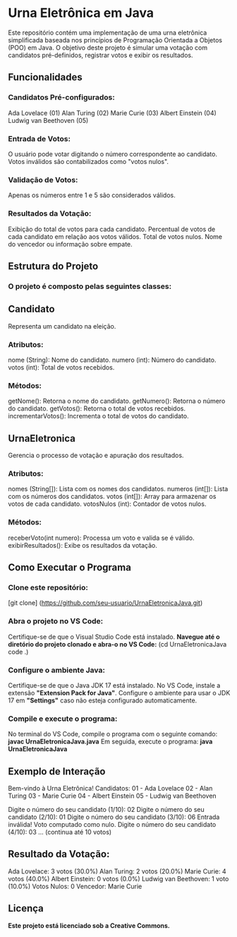 # Urna Eletrônica em Java

Este repositório contém uma implementação de uma urna eletrônica simplificada baseada nos princípios de Programação Orientada a Objetos (POO) em Java. O objetivo deste projeto é simular uma votação com candidatos pré-definidos, registrar votos e exibir os resultados.

## Funcionalidades

### Candidatos Pré-configurados:
Ada Lovelace (01)
Alan Turing (02)
Marie Curie (03)
Albert Einstein (04)
Ludwig van Beethoven (05)

### Entrada de Votos:
O usuário pode votar digitando o número correspondente ao candidato.
Votos inválidos são contabilizados como "votos nulos".

### Validação de Votos:
Apenas os números entre 1 e 5 são considerados válidos.

### Resultados da Votação:
Exibição do total de votos para cada candidato.
Percentual de votos de cada candidato em relação aos votos válidos.
Total de votos nulos.
Nome do vencedor ou informação sobre empate.

## Estrutura do Projeto

### O projeto é composto pelas seguintes classes:
## Candidato
Representa um candidato na eleição.

### Atributos:
nome (String): Nome do candidato.
numero (int): Número do candidato.
votos (int): Total de votos recebidos.

### Métodos:
getNome(): Retorna o nome do candidato.
getNumero(): Retorna o número do candidato.
getVotos(): Retorna o total de votos recebidos.
incrementarVotos(): Incrementa o total de votos do candidato.

## UrnaEletronica
Gerencia o processo de votação e apuração dos resultados.

### Atributos:
nomes (String[]): Lista com os nomes dos candidatos.
numeros (int[]): Lista com os números dos candidatos.
votos (int[]): Array para armazenar os votos de cada candidato.
votosNulos (int): Contador de votos nulos.

### Métodos:
receberVoto(int numero): Processa um voto e valida se é válido.
exibirResultados(): Exibe os resultados da votação.

## Como Executar o Programa

### Clone este repositório:

[git clone] (https://github.com/seu-usuario/UrnaEletronicaJava.git)

### Abra o projeto no VS Code:
Certifique-se de que o Visual Studio Code está instalado.
**Navegue até o diretório do projeto clonado e abra-o no VS Code:**
(cd UrnaEletronicaJava
code .)

### Configure o ambiente Java:
Certifique-se de que o Java JDK 17 está instalado.
No VS Code, instale a extensão **"Extension Pack for Java"**.
Configure o ambiente para usar o JDK 17 em **"Settings"** caso não esteja configurado automaticamente.

### Compile e execute o programa:
No terminal do VS Code, compile o programa com o seguinte comando:
**javac UrnaEletronicaJava.java**
Em seguida, execute o programa:
**java UrnaEletronicaJava**

## Exemplo de Interação
Bem-vindo à Urna Eletrônica!
Candidatos:
01 - Ada Lovelace
02 - Alan Turing
03 - Marie Curie
04 - Albert Einstein
05 - Ludwig van Beethoven

Digite o número do seu candidato (1/10): 02
Digite o número do seu candidato (2/10): 01
Digite o número do seu candidato (3/10): 06
Entrada inválida! Voto computado como nulo.
Digite o número do seu candidato (4/10): 03
... (continua até 10 votos)

## Resultado da Votação:
Ada Lovelace: 3 votos (30.0%)
Alan Turing: 2 votos (20.0%)
Marie Curie: 4 votos (40.0%)
Albert Einstein: 0 votos (0.0%)
Ludwig van Beethoven: 1 voto (10.0%)
Votos Nulos: 0
Vencedor: Marie Curie

## Licença
**Este projeto está licenciado sob a Creative Commons.**
